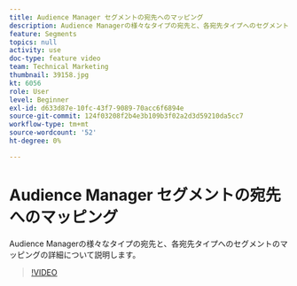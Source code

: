 ```yaml
---
title: Audience Manager セグメントの宛先へのマッピング
description: Audience Managerの様々なタイプの宛先と、各宛先タイプへのセグメントのマッピングの詳細について説明します。
feature: Segments
topics: null
activity: use
doc-type: feature video
team: Technical Marketing
thumbnail: 39158.jpg
kt: 6056
role: User
level: Beginner
exl-id: d633d87e-10fc-43f7-9089-70acc6f6894e
source-git-commit: 124f03208f2b4e3b109b3f02a2d3d59210da5cc7
workflow-type: tm+mt
source-wordcount: '52'
ht-degree: 0%

---
```


# Audience Manager セグメントの宛先へのマッピング

Audience Managerの様々なタイプの宛先と、各宛先タイプへのセグメントのマッピングの詳細について説明します。

>[!VIDEO](https://video.tv.adobe.com/v/327389/?quality=12&learn=on&captions=jpn)
